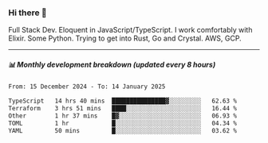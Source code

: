 ### Hi there 👋

Full Stack Dev. Eloquent in JavaScript/TypeScript. I work comfortably with Elixir. Some Python. Trying to get into Rust, Go and Crystal. AWS, GCP.

***

##### 📊 Monthly development breakdown (updated every 8 hours)

<!--START_SECTION:waka-->

```txt
From: 15 December 2024 - To: 14 January 2025

TypeScript   14 hrs 40 mins  ███████████████▓░░░░░░░░░   62.63 %
Terraform    3 hrs 51 mins   ████░░░░░░░░░░░░░░░░░░░░░   16.44 %
Other        1 hr 37 mins    █▓░░░░░░░░░░░░░░░░░░░░░░░   06.93 %
TOML         1 hr            █░░░░░░░░░░░░░░░░░░░░░░░░   04.34 %
YAML         50 mins         █░░░░░░░░░░░░░░░░░░░░░░░░   03.62 %
```

<!--END_SECTION:waka-->
